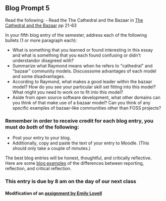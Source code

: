 ## Blog Prompt 5

Read the following:
    - Read the The Cathedral and the Bazaar in [The Cathedral and the Bazaar](https://monoskop.org/images/e/e0/Raymond_Eric_S_The_Cathedral_and_the_Bazaar_rev_ed.pdf) pp 21-63

In your fifth blog entry of the semester, address each of the following bullets (1 or more paragraph each):
- What is something that you learned or found interesting in this essay and what is something that you each found confusing or 
  didn't understandor disagreed with? 
- Summarize what Raymond means when he refers to "cathedral" and "bazaar" community models. Discusssome advantages of each 
  model and some disadvantages.
- According to Raymond, what makes a good leader within the bazaar model? How do you see your particular skill set fitting into this model? 
  What might you need to work on to fit into this model?
- Aside from open source software development, what other domains can you think of that make use of a bazaar model? 
  Can you think of any specific examples of bazaar-like communities other than FOSS projects?

### Remember in order to receive credit for each blog entry, you must do *both* of the following:

  - Post your entry to your blog.
  - Additionally, copy and paste the text of your entry to Moodle. (This should only take a couple of minutes.)
  
The best blog entries will be honest, thoughtful, and critically reflective. Here are some [blog examples](blogreflection.md) 
of the differences between reporting, reflection, and critical reflection.
  
### This entry is due by 8 am on the day of our next class

#### Modification of an [assignment by Emily Lovell](https://trello.com/c/1XTmt0Bk/61-discussion-questions-cathedral-the-bazaar-second-essay)
